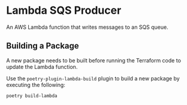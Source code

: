 # Lambda SQS Producer

An AWS Lambda function that writes messages to an SQS queue.

## Building a Package

A new package needs to be built before running the Terraform code to update the Lambda function.

Use the `poetry-plugin-lambda-build` plugin to build a new package by executing the following:

```bash
poetry build-lambda
```
